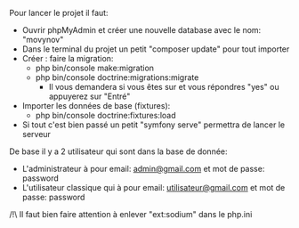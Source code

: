Pour lancer le projet il faut:
  - Ouvrir phpMyAdmin et créer une nouvelle database avec le nom: "movynov"
  - Dans le terminal du projet un petit "composer update" pour tout importer
  - Créer : faire la migration:
      - php bin/console make:migration
      - php bin/console doctrine:migrations:migrate
          - Il vous demandera si vous êtes sur et vous répondres "yes" ou appuyerez sur "Entré"
  - Importer les données de base (fixtures):
      - php bin/console doctrine:fixtures:load 
  - Si tout c'est bien passé un petit "symfony serve" permettra de lancer le serveur


De base il y a 2 utilisateur qui sont dans la base de donnée:
  - L'administrateur à pour email: admin@gmail.com et mot de passe: password
  - L'utilisateur classique qui à pour email: utilisateur@gmail.com et mot de passe: password


/!\ Il faut bien faire attention à enlever "ext:sodium" dans le php.ini
